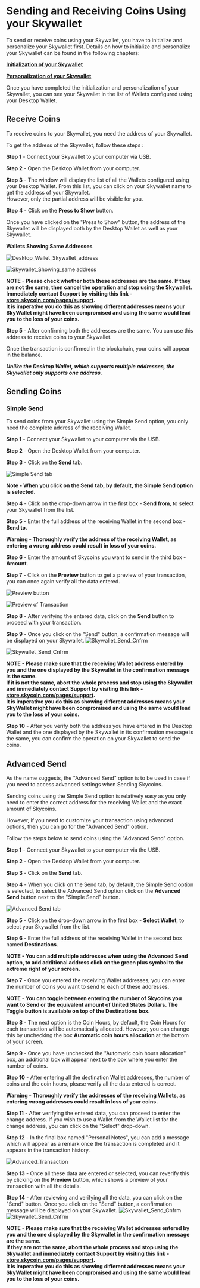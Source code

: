 # Sending and Receiving Coins Using your Skywallet

To send or receive coins using your Skywallet, you have to initialize and personalize your Skywallet first. Details on how to initialize and personalize your Skywallet can be found in the following chapters:

**[Initialization of your Skywallet](https://github.com/SkycoinProject/User-Manuals/blob/master/Skywallet/2.%20Initializing%20your%20Skywallet.md)**

**[Personalization of your Skywallet](https://github.com/SkycoinProject/User-Manuals/blob/master/Skywallet/3.%20Personalizing%20your%20Skywallet.md)**

Once you have completed the initialization and personalization of your Skywallet, you can see your Skywallet in the list of Wallets configured using your Desktop Wallet.

## Receive Coins

To receive coins to your Skywallet, you need the address of your Skywallet.

To get the address of the Skywallet, follow these steps :

**Step 1** - Connect your Skywallet to your computer via USB.

**Step 2** - Open the Desktop Wallet from your computer.

**Step 3** - The window will display the list of all the Wallets configured using your Desktop Wallet. From this list, you can click on your Skywallet name to get the address of your Skywallet.  
However, only the partial address will be visible for you.

**Step 4** - Click on the **Press to Show** button.

Once you have clicked on the "Press to Show" button, the address of the Skywallet will be displayed both by the Desktop Wallet as well as your Skywallet.

**Wallets Showing Same Addresses**

![Desktop_Wallet_Skywallet_address](https://github.com/sreekumar13/hardware-wallet-manual/blob/master/Send%20and%20Receive%201.png)

![Skywallet_Showing_same address](https://github.com/sreekumar13/hardware-wallet-manual/blob/master/Skywallet_Screen_Mockup_Edit_Skywallet_Black_part2_05_Confirm_Address.png)

**NOTE - Please check whether both these addresses are the same. If they are not the same, then cancel the operation and stop using the Skywallet. Immediately contact Support by visiting this link - [store.skycoin.com/pages/support](https://store.skycoin.com/pages/support).  
It is imperative you do this as showing different addresses means your SkyWallet might have been compromised and using the same would lead you to the loss of your coins.**

**Step 5** - After confirming both the addresses are the same. You can use this address to receive coins to your Skywallet. 

Once the transaction is confirmed in the blockchain, your coins will appear in the balance.

***Unlike the Desktop Wallet, which supports multiple addresses, the Skywallet only supports one address.***

## Sending Coins

### Simple Send

To send coins from your Skywallet using the Simple Send option, you only need the complete address of the receiving Wallet.

**Step 1** - Connect your Skywallet to your computer via the USB.

**Step 2** - Open the Desktop Wallet from your computer.

**Step 3** - Click on the **Send** tab.

![Simple Send tab](https://github.com/sreekumar13/hardware-wallet-manual/blob/master/Sending%20and%20Receiving%20-%202.PNG)

**Note - When you click on the Send tab, by default, the Simple Send option is selected.** 

**Step 4** - Click on the drop-down arrow in the first box - **Send from**, to select your Skywallet from the list.

**Step 5** - Enter the full address of the receiving Wallet in the second box - **Send to**.

**Warning - Thoroughly verify the address of the receiving Wallet, as entering a wrong address could result in loss of your coins.**

**Step 6** - Enter the amount of Skycoins you want to send in the third box - **Amount**.

**Step 7** - Click on the **Preview** button to get a preview of your transaction, you can once again verify all the data entered.

![Preview button](https://github.com/sreekumar13/hardware-wallet-manual/blob/master/Sending%20and%20Receiving%20-%203.PNG)

![Preview of Transaction](https://github.com/sreekumar13/hardware-wallet-manual/blob/master/Sending%20and%20Receiving%20-%2041.PNG)

**Step 8** - After verifying the entered data, click on the **Send** button to proceed with your transaction.

**Step 9** - Once you click on the "Send" button, a confirmation message will be displayed on your Skywallet.
![Skywallet_Send_Cnfrm](https://github.com/sreekumar13/hardware-wallet-manual/blob/master/Skywallet%20Screen%20Mockup%20Edit_Skywallet%20Black_11-2.png)

![Skywallet_Send_Cnfrm](https://github.com/sreekumar13/hardware-wallet-manual/blob/master/Skywallet%20Screen%20Mockup%20Edit_Skywallet%20Black_11-1.png)

 **NOTE - Please make sure that the receiving Wallet address entered by you and the one displayed by the Skywallet in the confirmation message is the same.  
 If it is not the same, abort the whole process and stop using the Skywallet and immediately contact Support by visiting this link - [store.skycoin.com/pages/support](https://store.skycoin.com/pages/support).  
It is imperative you do this as showing different addresses means your SkyWallet might have been compromised and using the same would lead you to the loss of your coins.**

**Step 10** - After you verify both the address you have entered in the Desktop Wallet and the one displayed by the Skywallet in its confirmation message is the same, you can confirm the operation on your Skywallet to send the coins. 
 
 ## Advanced Send
 
As the name suggests, the "Advanced Send" option is to be used in case if you need to access advanced settings when Sending Skycoins.

Sending coins using the Simple Send option is relatively easy as you only need to enter the correct address for the receiving Wallet and the exact amount of Skycoins.

However, if you need to customize your transaction using advanced options, then you can go for the "Advanced Send" option.

Follow the steps below to send coins using the "Advanced Send" option.

**Step 1** - Connect your Skywallet to your computer via the USB.

**Step 2** - Open the Desktop Wallet from your computer.

**Step 3** - Click on the **Send** tab.

**Step 4** - When you click on the Send tab, by default, the Simple Send option is selected, to select the Advanced Send option click on the **Advanced Send** button next to the "Simple Send" button.

![Advanced Send tab](https://github.com/sreekumar13/hardware-wallet-manual/blob/master/Sending%20and%20Receiving%20-%205.PNG)

**Step 5** - Click on the drop-down arrow in the first box - **Select Wallet**, to select your Skywallet from the list.

**Step 6** - Enter the full address of the receiving Wallet in the second box named **Destinations**.

**NOTE - You can add multiple addresses when using the Advanced Send option, to add additional address click on the green plus symbol to the extreme right of your screen.**

**Step 7** - Once you entered the receiving Wallet addresses, you can enter the number of coins you want to send to each of these addresses.

**NOTE - You can toggle between entering the number of Skycoins you want to Send or the equivalent amount of United States Dollars. The Toggle button is available on top of the Destinations box.**

**Step 8** - The next option is the Coin Hours, by default, the Coin Hours for each transaction will be automatically allocated. However, you can change this by unchecking the box **Automatic coin hours allocation** at the bottom of your screen.

**Step 9** - Once you have unchecked the "Automatic coin hours allocation" box, an additional box will appear next to the box where you enter the number of coins.

**Step 10** - After entering all the destination Wallet addresses, the number of coins and the coin hours, please verify all the data entered is correct.

**Warning - Thoroughly verify the addresses of the receiving Wallets, as entering wrong addresses could result in loss of your coins.**

**Step 11** - After verifying the entered data, you can proceed to enter the change address. If you wish to use a Wallet from the Wallet list for the change address, you can click on the "Select" drop-down.

**Step 12** - In the final box named "Personal Notes", you can add a message which will appear as a remark once the transaction is completed and it appears in the transaction history.

![Advanced_Transaction](https://github.com/sreekumar13/hardware-wallet-manual/blob/master/Sending%20and%20Receiving%20-%20new.PNG)

**Step 13** - Once all these data are entered or selected, you can reverify this by clicking on the **Preview** button, which shows a preview of your transaction with all the details.

**Step 14** - After reviewing and verifying all the data, you can click on the "Send" button. Once you click on the "Send" button, a confirmation message will be displayed on your Skywallet.
![Skywallet_Send_Cnfrm](https://github.com/sreekumar13/hardware-wallet-manual/blob/master/Skywallet%20Screen%20Mockup%20Edit_Skywallet%20Black_11-2.png)
![Skywallet_Send_Cnfrm](https://github.com/sreekumar13/hardware-wallet-manual/blob/master/Skywallet%20Screen%20Mockup%20Edit_Skywallet%20Black_11-1.png)

**NOTE - Please make sure that the receiving Wallet addresses entered by you and the one displayed by the Skywallet in the confirmation message are the same.  
If they are not the same, abort the whole process and stop using the Skywallet and immediately contact Support by visiting this link - [store.skycoin.com/pages/support](https://store.skycoin.com/pages/support).    
It is imperative you do this as showing different addresses means your SkyWallet might have been compromised and using the same would lead you to the loss of your coins.**
